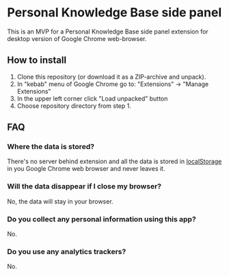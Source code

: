 # Personal Knowledge Base side panel
This is an MVP for a Personal Knowledge Base side panel extension for desktop version of Google Chrome web-browser.

## How to install
1. Clone this repository (or download it as a ZIP-archive and unpack).
2. In "kebab" menu of Google Chrome go to: "Extensions" → "Manage Extensions"
3. In the upper left corner click "Load unpacked" button
4. Choose repository directory from step 1.

## FAQ
### Where the data is stored?
There's no server behind extension and all the data is stored in [localStorage](https://developer.mozilla.org/en-US/docs/Web/API/Window/localStorage) in you Google Chrome web browser and never leaves it.

### Will the data disappear if I close my browser?
No, the data will stay in your browser.

### Do you collect any personal information using this app?
No.

### Do you use any analytics trackers?
No.
